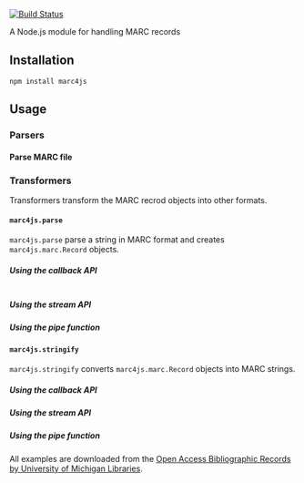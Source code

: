 [![Build Status](https://travis-ci.org/jiaola/marc4js.svg?branch=master)](https://travis-ci.org/jiaola/marc4js)

A Node.js module for handling MARC records

## Installation

```
npm install marc4js

```

## Usage

### Parsers

#### Parse MARC file

### Transformers
Transformers transform the MARC recrod objects into other formats.

#### `marc4js.parse`
`marc4js.parse` parse a string in MARC format and creates `marc4js.marc.Record` objects.

##### Using the callback API
```javascript

```

##### Using the stream API

##### Using the pipe function

#### `marc4js.stringify`

`marc4js.stringify` converts `marc4js.marc.Record` objects into MARC strings.

##### Using the callback API

##### Using the stream API

##### Using the pipe function

All examples are downloaded from the [Open Access Bibliographic Records by University of Michigan
Libraries](http://www.lib.umich.edu/open-access-bibliographic-records).

